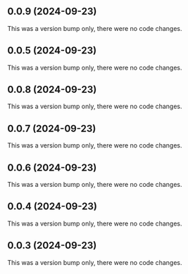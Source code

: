 ## 0.0.9 (2024-09-23)

This was a version bump only, there were no code changes.

## 0.0.5 (2024-09-23)

This was a version bump only, there were no code changes.

## 0.0.8 (2024-09-23)

This was a version bump only, there were no code changes.

## 0.0.7 (2024-09-23)

This was a version bump only, there were no code changes.

## 0.0.6 (2024-09-23)

This was a version bump only, there were no code changes.

## 0.0.4 (2024-09-23)

This was a version bump only, there were no code changes.

## 0.0.3 (2024-09-23)

This was a version bump only, there were no code changes.